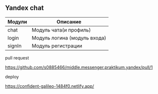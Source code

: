 ## Yandex chat

| Модули              | Описание                        |
| ------------------- | --------------------------------| 
| chat                | Модуль чата(и профиль)          | 
| login               | Модуль логина (модуль входа)    | 
| signIn              | Модуль регистрации              |


pull request

https://github.com/s0885466/middle.messenger.praktikum.yandex/pull/1

deploy

https://confident-galileo-1484f0.netlify.app/

